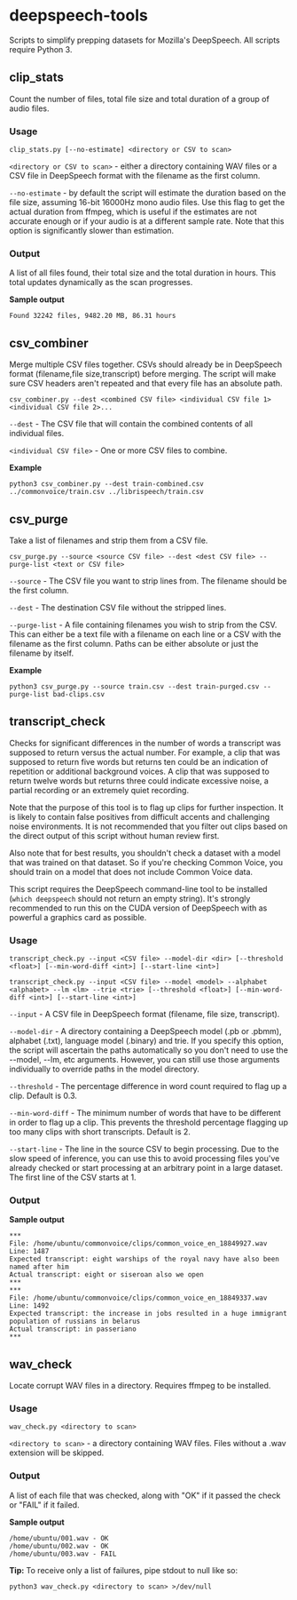 # deepspeech-tools

Scripts to simplify prepping datasets for Mozilla's DeepSpeech. All scripts require Python 3.

## clip_stats

Count the number of files, total file size and total duration of a group of audio files.

### Usage

~~~~
clip_stats.py [--no-estimate] <directory or CSV to scan>
~~~~

`<directory or CSV to scan>` - either a directory containing WAV files or a CSV file in DeepSpeech format with the filename as the first column.

`--no-estimate` - by default the script will estimate the duration based on the file size, assuming 16-bit 16000Hz mono audio files. Use this flag to get the actual duration from ffmpeg, which is useful if the estimates are not accurate enough or if your audio is at a different sample rate. Note that this option is significantly slower than estimation.

### Output

A list of all files found, their total size and the total duration in hours. This total updates dynamically as the scan progresses.

**Sample output**

~~~~
Found 32242 files, 9482.20 MB, 86.31 hours 
~~~~

## csv_combiner

Merge multiple CSV files together. CSVs should already be in DeepSpeech format (filename,file size,transcript) before merging. The script will make sure CSV headers aren't repeated and that every file has an absolute path.

~~~~
csv_combiner.py --dest <combined CSV file> <individual CSV file 1> <individual CSV file 2>...
~~~~

`--dest` - The CSV file that will contain the combined contents of all individual files.

`<individual CSV file>` - One or more CSV files to combine.

**Example**

~~~~ 
python3 csv_combiner.py --dest train-combined.csv ../commonvoice/train.csv ../librispeech/train.csv
~~~~

## csv_purge

Take a list of filenames and strip them from a CSV file.

~~~~
csv_purge.py --source <source CSV file> --dest <dest CSV file> --purge-list <text or CSV file>
~~~~

`--source` - The CSV file you want to strip lines from. The filename should be the first column.

`--dest` - The destination CSV file without the stripped lines.

`--purge-list` - A file containing filenames you wish to strip from the CSV. This can either be a text file with a filename on each line or a CSV with the filename as the first column. Paths can be either absolute or just the filename by itself.

**Example**

~~~~ 
python3 csv_purge.py --source train.csv --dest train-purged.csv --purge-list bad-clips.csv
~~~~

## transcript_check

Checks for significant differences in the number of words a transcript was supposed to return versus the actual number. For example, a clip that was supposed to return five words but returns ten could be an indication of repetition or additional background voices. A clip that was supposed to return twelve words but returns three could indicate excessive noise, a partial recording or an extremely quiet recording.

Note that the purpose of this tool is to flag up clips for further inspection. It is likely to contain false positives from difficult accents and challenging noise environments. It is not recommended that you filter out clips based on the direct output of this script without human review first.

Also note that for best results, you shouldn't check a dataset with a model that was trained on that dataset. So if you're checking Common Voice, you should train on a model that does not include Common Voice data.

This script requires the DeepSpeech command-line tool to be installed (`which deepspeech` should not return an empty string). It's strongly recommended to run this on the CUDA version of DeepSpeech with as powerful a graphics card as possible.

### Usage

~~~~
transcript_check.py --input <CSV file> --model-dir <dir> [--threshold <float>] [--min-word-diff <int>] [--start-line <int>]

transcript_check.py --input <CSV file> --model <model> --alphabet <alphabet> --lm <lm> --trie <trie> [--threshold <float>] [--min-word-diff <int>] [--start-line <int>]
~~~~

`--input` - A CSV file in DeepSpeech format (filename, file size, transcript).

`--model-dir` - A directory containing a DeepSpeech model (.pb or .pbmm), alphabet (.txt), language model (.binary) and trie. 
If you specify this option, the script will ascertain the paths automatically so you don't need to use the --model, --lm, etc arguments. However, you can still use those arguments individually to override paths in the model directory. 

`--threshold` - The percentage difference in word count required to flag up a clip. Default is 0.3.

`--min-word-diff` - The minimum number of words that have to be different in order to flag up a clip. This prevents the threshold percentage flagging up too many clips with short transcripts. Default is 2.

`--start-line` - The line in the source CSV to begin processing. Due to the slow speed of inference, you can use this to avoid processing files you've already checked or start processing at an arbitrary point in a large dataset. The first line of the CSV starts at 1.

### Output

**Sample output**

~~~~
***
File: /home/ubuntu/commonvoice/clips/common_voice_en_18849927.wav
Line: 1487
Expected transcript: eight warships of the royal navy have also been named after him
Actual transcript: eight or siseroan also we open
***
***
File: /home/ubuntu/commonvoice/clips/common_voice_en_18849337.wav
Line: 1492
Expected transcript: the increase in jobs resulted in a huge immigrant population of russians in belarus
Actual transcript: in passeriano
***
~~~~

## wav_check

Locate corrupt WAV files in a directory. Requires ffmpeg to be installed.

### Usage

~~~~
wav_check.py <directory to scan>
~~~~

`<directory to scan>` - a directory containing WAV files. Files without a .wav extension will be skipped.

### Output

A list of each file that was checked, along with "OK" if it passed the check or "FAIL" if it failed.

**Sample output**

~~~~
/home/ubuntu/001.wav - OK
/home/ubuntu/002.wav - OK
/home/ubuntu/003.wav - FAIL
~~~~

**Tip:** To receive only a list of failures, pipe stdout to null like so:
~~~~
python3 wav_check.py <directory to scan> >/dev/null
~~~~
